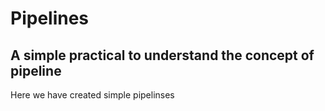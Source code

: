 # Pipelines
A simple practical to understand the concept of pipeline
--------------------------------------------------------------------------------------------------------
Here we have created simple pipelinses
